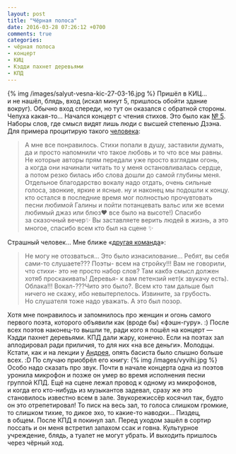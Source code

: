 ```yaml
---
layout: post
title: "Чёрная полоса"
date: 2016-03-28 07:26:12 +0700
comments: true
categories:
- чёрная полоса
- концерт
- КИЦ
- Кэдди пахнет деревьями
- КПД
---
```

{% img /images/salyut-vesna-kic-27-03-16.jpg %}
Пришёл в&nbsp;КИЦ&hellip; и&nbsp;не&nbsp;нашёл, блядь, вход (искал минут 5, пришлось обойти здание вокруг). Обычно вход спереди, но&nbsp;тут он&nbsp;оказался с&nbsp;обратной стороны. Чепуха <nobr>какая-то</nobr>&hellip;
Начался концерт с&nbsp;чтения стихов. Это было как <a href="https://en.wikipedia.org/wiki/No._5,_1948">&#8470;&nbsp;5</a>. Наборы слов, где смысл видят лишь люди с&nbsp;высшей степенью Дзэна. Для примера процитирую такого <a href="https://vk.com/wall-115786413_39">человека</a>:
>А&nbsp;мне все понравилось. Стихи попали в&nbsp;душу, заставили думать, да&nbsp;и&nbsp;просто напомнили что такое любовь и&nbsp;то&nbsp;что все мы&nbsp;равны. Не&nbsp;которые авторы прям передали уже просто взглядам огонь, а&nbsp;когда они начинали читать то&nbsp;у&nbsp;меня остановливалась сердце, а&nbsp;потом резко билась ибо слова дошли до&nbsp;самой глубины меня. Отдельное благодарство вокалу надо отдать, очень сильные голоса, звонкие, яркие и&nbsp;ясные. ну&nbsp;и&nbsp;наконец мы&nbsp;подошли к&nbsp;концу. кто остался в&nbsp;последние время мог полностью прочувтовать песни любимой Галины и&nbsp;пойти потанцевать вальс или&nbsp;же всеми любимый джаз или блюз&#10084; все было на&nbsp;высоте!) Спасибо за&nbsp;сказочный вечер&#10024; Вы&nbsp;заставляете верить людей в&nbsp;жизнь, а&nbsp;это многое, спасибо всем кто был на&nbsp;сцене &#10024;

Страшный человек&hellip; Мне ближе &laquo;<a href="https://vk.com/wall-115786413_36">другая команда</a>&raquo;:
>Не&nbsp;могу не&nbsp;отозваться&hellip; Это было изнасилование&hellip; Ребят, вы&nbsp;себя <nobr>сами-то</nobr> слушаете???
Поэты- всем на&nbsp;стройку!!! Вам не&nbsp;говорили, что стихи- это не&nbsp;просто набор слов? Там какбэ смысл должен хотяб проскакивать! Деревья- к&nbsp;вам петензий нет(к&nbsp;звукачу есть). Облака!!! Вокал-???Чито это было?.
Всем кто там дальше был ничего не&nbsp;скажу, ибо невытерпелось.
Извините, за&nbsp;грубость. Но&nbsp;слушателя тоже надо уважать. А&nbsp;это был позор.

Хотя мне понравилось и&nbsp;запомнилось про женщин и&nbsp;огонь самого первого поэта, которого объявили как (вроде&nbsp;бы) <nobr>&laquo;фэшн-гуру&raquo;</nobr>. :) После всех поэтов <nobr>наконец-то</nobr> вышли те, ради кого я&nbsp;пошёл на&nbsp;концерт&nbsp;&mdash; Кэдди пахнет деревьями.
КПД дали жару, конечно. Если на&nbsp;поэтах зал аплодировал ради приличия, то&nbsp;для них &laquo;на&nbsp;все деньги&raquo;. Молодцы. Кстати, как и&nbsp;на&nbsp;лекции у&nbsp;<a href="https://vk.com/a_shevelev">Андрея</a>, опять басиста было слышно больше всех. :D По&nbsp;случаю приобрёл его книгу:
{% img /images/vyvihi.jpg %}
Особо надо сказать про звук. Почти в&nbsp;начале концерта одна из&nbsp;поэтов уронила микрофон и&nbsp;позже он&nbsp;умер во&nbsp;время исполнения песни группой КПД. Ещё на&nbsp;сцене лежал провод к&nbsp;одному из&nbsp;микрофонов, и&nbsp;когда его <nobr>кто-нибудь</nobr> из&nbsp;музыкантов задевал, сразу&nbsp;же это становилось известно всем в&nbsp;зале. Звукорежиссёр косячил так, будто он&nbsp;это отрепетировал! То&nbsp;писк на&nbsp;весь зал, то&nbsp;голоса слишком громкие, то&nbsp;слишком тихие, то&nbsp;дикое эхо, то&nbsp;<nobr>какие-то</nobr> наводки&hellip; Пиздец, в&nbsp;общем.
После КПД я&nbsp;покинул зал. Перед уходом зашёл в&nbsp;сортир поссать и&nbsp;он&nbsp;меня встретил запахом ссак и&nbsp;говна. Культурное учреждение, блядь, а&nbsp;туалет не&nbsp;могут убрать.
И&nbsp;выходить пришлось через чёрный ход.